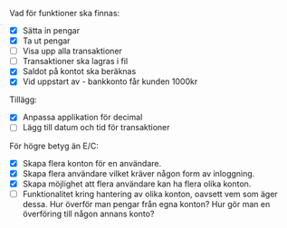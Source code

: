Vad för funktioner ska finnas:

- [x] Sätta in pengar
- [x] Ta ut pengar
- [ ] Visa upp alla transaktioner
- [ ] Transaktioner ska lagras i fil
- [x] Saldot på kontot ska beräknas
- [x] Vid uppstart av - bankkonto får kunden 1000kr

Tillägg:

- [x] Anpassa applikation för decimal
- [ ] Lägg till datum och tid för transaktioner

För högre betyg än E/C:

- [x] Skapa flera konton för en användare.
- [x] Skapa flera användare vilket kräver någon form av inloggning.
- [x] Skapa möjlighet att flera användare kan ha flera olika konton.
- [ ] Funktionalitet kring hantering av olika konton, oavsett vem som äger dessa. Hur överför man pengar från egna konton? Hur gör man en överföring till någon annans konto?
